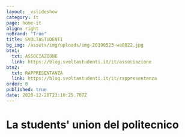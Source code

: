 ```yaml
---
layout: _vslideshow
category: it
page: home-it
align: right
noBrand: "True"
title: SVOLTASTUDENTI
bg_img: /assets/img/uploads/img-20190523-wa0022.jpg
btn1:
  txt: ASSOCIAZIONE
  link: https://blog.svoltastudenti.it/it/associazione
btn2:
  txt: RAPPRESENTANZA
  link: https://blog.svoltastudenti.it/it/rappresentanza
order: 0
published: true
date: 2020-12-20T23:10:25.707Z
---
```

# La students' union del politecnico